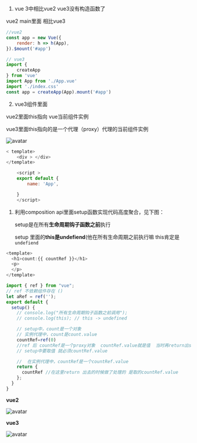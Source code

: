 1. vue 3中相比vue2 vue3没有构造函数了

vue2 main里面 相比vue3

``` javascript
//vue2
const app = new Vue({
    render: h => h(App),
}).$mount('#app')

// vue3
import {
    createApp
} from 'vue'
import App from './App.vue'
import './index.css'
const app = createApp(App).mount('#app')
```

2. vue3组件里面

 vue2里面this指向 vue当前组件实例

 vue3里面this指向的是一个代理（proxy）代理的当前组件实例

 ![avatar](https://cdn.jsdelivr.net/gh/findwei/learnImages@main/vue3/vue3的组件实例代理.jpg)
``` javascript
< template>
    <div > </div> 
</template>

    <script >
    export default {
        name: 'App',

    } 
    </script>
```
1. 利用composition api里面setup函数实现代码高度聚合，见下图：

   setup是在所有**生命周期钩子函数之前**执行

   setup 里面的**this是undefiend**(他在所有生命周期之前执行嘛 this肯定是`undefiend`

```javascript
<template>
  <h1>count:{{ countRef }}</h1>
  <p>
  </p>
</template>

import { ref } from "vue";
// ref 不依赖组件存在 ()
let aRef = ref('');
export default {
  setup() {
    // console.log("所有生命周期钩子函数之前调用");
    // console.log(this); // this -> undefined

    // setup中，count是一个对象
    // 实例代理中，count是count.value
    countRef=ref(0)
    //ref 后 countRef是一个proxy对象  countRef.value就是值  当时再return出setup时他就不是一个对象所有上面使用的时候不用.value
    // setup中要取值 就必须countRef.value

    //  在实例代理中，countRef是一个countRef.value
    return {
      countRef //在这里return 出去的时候做了处理的 是取的countRef.value
    };
  }
}

```
   **vue2** 

   ![avatar](https://cdn.jsdelivr.net/gh/findwei/learnImages@main/vue3/option%20api.jpeg) 
   
   **vue3**
   
   ![avatar](https://cdn.jsdelivr.net/gh/findwei/learnImages@main/vue3/composition%20api.jpg)